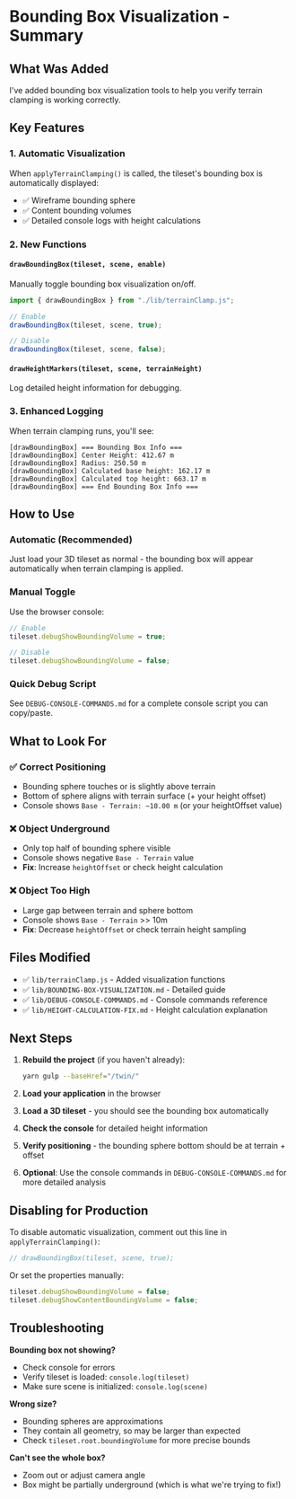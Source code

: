 # Bounding Box Visualization - Summary

## What Was Added

I've added bounding box visualization tools to help you verify terrain clamping is working correctly.

## Key Features

### 1. Automatic Visualization

When `applyTerrainClamping()` is called, the tileset's bounding box is automatically displayed:

- ✅ Wireframe bounding sphere
- ✅ Content bounding volumes
- ✅ Detailed console logs with height calculations

### 2. New Functions

#### `drawBoundingBox(tileset, scene, enable)`

Manually toggle bounding box visualization on/off.

```javascript
import { drawBoundingBox } from "./lib/terrainClamp.js";

// Enable
drawBoundingBox(tileset, scene, true);

// Disable
drawBoundingBox(tileset, scene, false);
```

#### `drawHeightMarkers(tileset, scene, terrainHeight)`

Log detailed height information for debugging.

### 3. Enhanced Logging

When terrain clamping runs, you'll see:

```
[drawBoundingBox] === Bounding Box Info ===
[drawBoundingBox] Center Height: 412.67 m
[drawBoundingBox] Radius: 250.50 m
[drawBoundingBox] Calculated base height: 162.17 m
[drawBoundingBox] Calculated top height: 663.17 m
[drawBoundingBox] === End Bounding Box Info ===
```

## How to Use

### Automatic (Recommended)

Just load your 3D tileset as normal - the bounding box will appear automatically when terrain clamping is applied.

### Manual Toggle

Use the browser console:

```javascript
// Enable
tileset.debugShowBoundingVolume = true;

// Disable
tileset.debugShowBoundingVolume = false;
```

### Quick Debug Script

See `DEBUG-CONSOLE-COMMANDS.md` for a complete console script you can copy/paste.

## What to Look For

### ✅ Correct Positioning

- Bounding sphere touches or is slightly above terrain
- Bottom of sphere aligns with terrain surface (+ your height offset)
- Console shows `Base - Terrain: ~10.00 m` (or your heightOffset value)

### ❌ Object Underground

- Only top half of bounding sphere visible
- Console shows negative `Base - Terrain` value
- **Fix**: Increase `heightOffset` or check height calculation

### ❌ Object Too High

- Large gap between terrain and sphere bottom
- Console shows `Base - Terrain` >> 10m
- **Fix**: Decrease `heightOffset` or check terrain height sampling

## Files Modified

- ✅ `lib/terrainClamp.js` - Added visualization functions
- ✅ `lib/BOUNDING-BOX-VISUALIZATION.md` - Detailed guide
- ✅ `lib/DEBUG-CONSOLE-COMMANDS.md` - Console commands reference
- ✅ `lib/HEIGHT-CALCULATION-FIX.md` - Height calculation explanation

## Next Steps

1. **Rebuild the project** (if you haven't already):

   ```bash
   yarn gulp --baseHref="/twin/"
   ```

2. **Load your application** in the browser

3. **Load a 3D tileset** - you should see the bounding box automatically

4. **Check the console** for detailed height information

5. **Verify positioning** - the bounding sphere bottom should be at terrain + offset

6. **Optional**: Use the console commands in `DEBUG-CONSOLE-COMMANDS.md` for more detailed analysis

## Disabling for Production

To disable automatic visualization, comment out this line in `applyTerrainClamping()`:

```javascript
// drawBoundingBox(tileset, scene, true);
```

Or set the properties manually:

```javascript
tileset.debugShowBoundingVolume = false;
tileset.debugShowContentBoundingVolume = false;
```

## Troubleshooting

**Bounding box not showing?**

- Check console for errors
- Verify tileset is loaded: `console.log(tileset)`
- Make sure scene is initialized: `console.log(scene)`

**Wrong size?**

- Bounding spheres are approximations
- They contain all geometry, so may be larger than expected
- Check `tileset.root.boundingVolume` for more precise bounds

**Can't see the whole box?**

- Zoom out or adjust camera angle
- Box might be partially underground (which is what we're trying to fix!)
